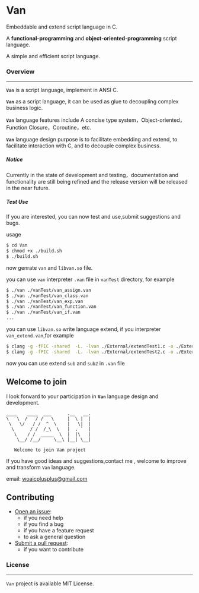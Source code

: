 # Van
Embeddable and extend script language in C.

A **functional-programming** and **object-oriented-programming** script language.

A simple and efficient script language.

### Overview
---
**`Van`**  is a script language, implement in ANSI C.

**`Van`** as a script language, it can be used as glue to decoupling complex business logic.

**`Van`** language features include  A concise type system，Object-oriented，Function Closure，Coroutine，etc.

**`Van`** language design purpose is to facilitate embedding and extend, to facilitate interaction with C, and to decouple complex business.

##### Notice
Currently in the state of development and testing，documentation and functionality are still being refined and the release version will be released in the near future.

##### Test Use
If you are interested, you can now test and use,submit suggestions and bugs.

usage

```sh
$ cd Van
$ chmod +x ./build.sh 
$ ./build.sh
```
now genrate `van` and `libvan.so` file.

you can use `van` interpreter `.van` file in `vanTest` directory, for example

```sh
$ ./van ./vanTest/van_assign.van
$ ./van ./vanTest/van_class.van
$ ./van ./vanTest/van_exp.van
$ ./van ./vanTest/van_function.van
$ ./van ./vanTest/van_if.van
...
```

you can  use `libvan.so` write language extend, if you interpreter `van_extend.van`,for example

```sh
$ clang -g -fPIC -shared  -L. -lvan ./External/extendTest1.c -o ./External/libextendTest1.so
$ clang -g -fPIC -shared  -L. -lvan ./External/extendTest2.c -o ./External/libextendTest2.so
```
now you can use extend `sub` and `sub2` in `.van` file


## Welcome to join
I look forward to your participation in **`Van`** language design and development.

``` 
____    ____  ___      .__   __. 
\   \  /   / /   \     |  \ |  | 
 \   \/   / /  ^  \    |   \|  | 
  \      / /  /_\  \   |  . `  | 
   \    / /  _____  \  |  |\   | 
    \__/ /__/     \__\ |__| \__| 
    
   Welcome to join Van project                                                  
```

If you have good ideas and suggestions,contact me , welcome to improve and transform `Van` language.

email: [woaicplusplus@gmail.com](mailto:woaicplusplus@gmail.com)

## Contributing
* <a href="https://github.com/liufeigit/Van-lang/issues/new">Open an issue</a>:
	* if you need help
	* if you find a bug
	* if you have a feature request
	* to ask a general question
* <a href="https://github.com/liufeigit/Van-lang/pulls">Submit a pull request</a>:
	* if you want to contribute
                                                           
### License
---
`Van` project is available MIT License.



